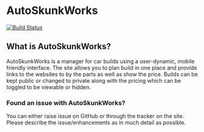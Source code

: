 # AutoSkunkWorks 

[![Build Status](https://travis-ci.org/msped/autoskunkworks.svg?branch=master)](https://travis-ci.org/msped/autoskunkworks)

## What is AutoSkunkWorks? 
AutoSkunkWorks is a manager for car builds using a user-dynamic, mobile friendly interface. The site allows you to plan build in one place and provide links to the websites to by the parts as well as show the price. Builds can be kept public or changed to private along with the pricing which can be toggled to be viewable or hidden.

### Found an issue with AutoSkunkWorks? 
You can either raise issue on GitHub or through the tracker on the site. Please describe the issue/enhancements as in much detail as possible.